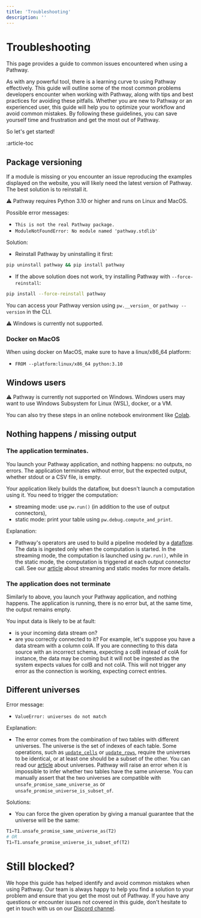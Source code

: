 ```yaml
---
title: 'Troubleshooting'
description: ''
---
```


# Troubleshooting
This page provides a guide to common issues encountered when using a Pathway.

As with any powerful tool, there is a learning curve to using Pathway effectively.
This guide will outline some of the most common problems developers encounter when working with Pathway, along with tips and best practices for avoiding these pitfalls.
Whether you are new to Pathway or an experienced user, this guide will help you to optimize your workflow and avoid common mistakes.
By following these guidelines, you can save yourself time and frustration and get the most out of Pathway.

So let's get started!

:article-toc

## Package versioning
If a module is missing or you encounter an issue reproducing the examples displayed on the website, you will likely need the latest version of Pathway.
The best solution is to reinstall it.

⚠️ Pathway requires Python 3.10 or higher and runs on Linux and MacOS.

Possible error messages:
- `This is not the real Pathway package.`
- `ModuleNotFoundError: No module named 'pathway.stdlib'`

Solution:
- Reinstall Pathway by uninstalling it first:
```bash
pip uninstall pathway && pip install pathway
```
- If the above solution does not work, try installing Pathway with `--force-reinstall`:
```bash
pip install --force-reinstall pathway
```

You can access your Pathway version using `pw.__version_` or `pathway --version` in the CLI.

⚠️ Windows is currently not supported.

### Docker on MacOS
When using docker on MacOS, make sure to have a linux/x86_64 platform:
- `FROM --platform:linux/x86_64 python:3.10`

## Windows users

⚠️ Pathway is currently not supported on Windows.
Windows users may want to use Windows Subsystem for Linux (WSL), docker, or a VM.

You can also try these steps in an online notebook environment like [Colab](https://colab.research.google.com/).


## Nothing happens / missing output

### The application terminates.

You launch your Pathway application, and nothing happens: no outputs, no errors.
The application terminates without error, but the expected output, whether stdout or a CSV file, is empty.

Your application likely builds the dataflow, but doesn't launch a computation using it. You need to trigger the computation:
 - streaming mode: use `pw.run()` (in addition to the use of output connectors),
 - static mode: print your table using `pw.debug.compute_and_print`.

Explanation:
 - Pathway's operators are used to build a pipeline modeled by a [dataflow](/developers/user-guide/introduction/concepts#dataflow).
 The data is ingested only when the computation is started.
 In the streaming mode, the computation is launched using `pw.run()`, while in the static mode, the computation is triggered at each output connector call.
 See our [article](/developers/user-guide/connecting-to-data/streaming-and-static-modes/) about streaming and static modes for more details.

 ### The application does not terminate

Similarly to above, you launch your Pathway application, and nothing happens.
The application is running, there is no error but, at the same time, the output remains empty.

You input data is likely to be at fault:
 - is your incoming data stream on?
 - are you correctly connected to it?
For example, let's suppose you have a data stream with a column colA.
If you are connecting to this data source with an incorrect schema, expecting a colB instead of colA for instance,
the data may be coming but it will not be ingested as the system expects values for colB and not colA.
This will not trigger any error as the connection is working, expecting correct entries.


## Different universes

Error message:
- `ValueError: universes do not match`

Explanation:
 - The error comes from the combination of two tables with different universes.
 The universe is the set of indexes of each table.
 Some operations, such as [`update_cells`](/developers/api-docs/pathway/#update_cellsother) or [`update_rows`](/developers/api-docs/pathway/#update_rowsother), require the universes to be identical, or at least one should be a subset of the other.
 You can read our [article](/developers/user-guide/diving-deeper/id-universes) about universes.
 Pathway will raise an error when it is impossible to infer whether two tables have the same universe.
 You can manually assert that the two universes are compatible with `unsafe_promise_same_universe_as` or `unsafe_promise_universe_is_subset_of`.

Solutions:
- You can force the given operation by giving a manual guarantee that the universe will be the same:
```python
T1=T1.unsafe_promise_same_universe_as(T2)
# OR
T1=T1.unsafe_promise_universe_is_subset_of(T2)
```

<!-- REMOVING datetime type errors
## Type errors

### Datetime
Possible error message:
 - `TypeError: argument 'values': unsupported value type: Timestamp`

Solution:
 - Cast to a regular timestamp (int) using `datetime.timestamp`

Explanation:
- Pathway does not currently support `datetime.datetime`, and using those should result in such `TypeError`.
  You can cast the `datetime.datetime` to integer using a `pw.apply` with `datetime.timestamp`. -->

# Still blocked?


We hope this guide has helped identify and avoid common mistakes when using Pathway.
Our team is always happy to help you find a solution to your problem and ensure that you get the most out of Pathway.
If you have any questions or encounter issues not covered in this guide, don't hesitate to get in touch with us on our [Discord channel](https://discord.com/invite/pathway).
